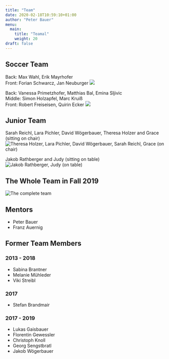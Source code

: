 ```yaml
---
title: "Team"
date: 2020-02-18T10:59:10+01:00
author: "Peter Bauer"
menu:
  main:
    title: "Teamal"
    weight: 20
draft: false
---
```

## Soccer Team
Back: Max Wahl, Erik Mayrhofer  
Front: Forian Schwarcz, Jan Neuburger
![](/images/soccer-team2.jpg)

Back: Vanessa Primetzhofer, Matthias Bal, Emina Sljivic  
Middle: Simon Holzapfel, Marc Kruiß  
Front: Robert Freiseisen, Quirin Ecker
![](/images/soccer-team1.jpg)

## Junior Team
Sarah Reichl, Lara Pichler, David Wögerbauer, Theresa Holzer and Grace (sitting on chair)
![Theresa Holzer, Lara Pichler, David Wögerbauer, Sarah Reichl, Grace (on chair)](/images/junior-team1.jpg)

Jakob Rathberger and Judy (sitting on table)
![Jakob Rathberger, Judy (on table)](/images/junior-team2.jpg)

## The Whole Team in Fall 2019
![The complete team](/images/whole-team.jpg)

## Mentors
- Peter Bauer
- Franz Auernig

## Former Team Members
### 2013 - 2018
- Sabina Brantner
- Melanie Mühleder
- Viki Streibl

### 2017
- Stefan Brandmair

### 2017 - 2019
- Lukas Gaisbauer
- Florentin Gewessler
- Christoph Knoll
- Georg Sengstbratl
- Jakob Wögerbauer
